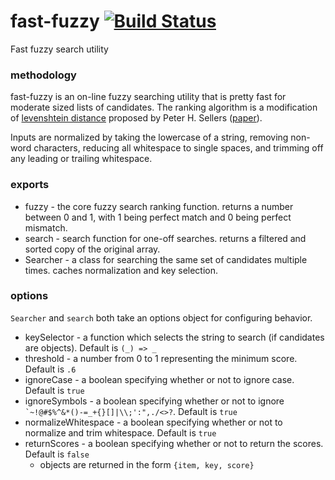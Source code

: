 # fast-fuzzy [![Build Status](https://travis-ci.org/EthanRutherford/fast-fuzzy.svg?branch=master)](https://travis-ci.org/EthanRutherford/fast-fuzzy)
Fast fuzzy search utility

### methodology
fast-fuzzy is an on-line fuzzy searching utility that is pretty fast for moderate sized lists of candidates.
The ranking algorithm is a modification of [levenshtein distance](https://en.wikipedia.org/wiki/Levenshtein_distance)
proposed by Peter H. Sellers ([paper](https://pdfs.semanticscholar.org/0517/aa6d420f66f74bd4b281e2ed0e2021f3d359.pdf)).

Inputs are normalized by taking the lowercase of a string, removing non-word characters, reducing all whitespace to single spaces,
and trimming off any leading or trailing whitespace.

### exports
* fuzzy - the core fuzzy search ranking function. returns a number between 0 and 1, with 1 being perfect match and 0 being perfect mismatch.
* search - search function for one-off searches. returns a filtered and sorted copy of the original array.
* Searcher - a class for searching the same set of candidates multiple times. caches normalization and key selection.

### options
`Searcher` and `search` both take an options object for configuring behavior.

* keySelector - a function which selects the string to search (if candidates are objects). Default is `(_) => _`
* threshold - a number from 0 to 1 representing the minimum score. Default is `.6`
* ignoreCase - a boolean specifying whether or not to ignore case. Default is `true`
* ignoreSymbols - a boolean specifying whether or not to ignore ``` `~!@#$%^&*()-=_+{}[]|\\;':",./<>? ```. Default is `true`
* normalizeWhitespace - a boolean specifying whether or not to normalize and trim whitespace. Default is `true`
* returnScores - a boolean specifying whether or not to return the scores. Default is `false`
	* objects are returned in the form `{item, key, score}`
